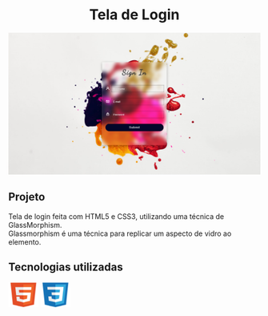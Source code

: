 <h1 style = "text-align:center">Tela de Login</h1>

<img src="img/print.png">


<h2>Projeto</h2>
<p>Tela de login feita com HTML5 e CSS3, utilizando uma técnica de GlassMorphism.<br>
Glassmorphism é uma técnica para replicar um aspecto de vidro ao elemento.</p>

<h2>Tecnologias utilizadas</h2>
<img align="center" alt="Lucas-HTML" height="50" width="60" src="https://raw.githubusercontent.com/devicons/devicon/master/icons/html5/html5-original.svg">
  <img align="center" alt="Lucas-CSS" height="50" width="60" src="https://raw.githubusercontent.com/devicons/devicon/master/icons/css3/css3-original.svg">